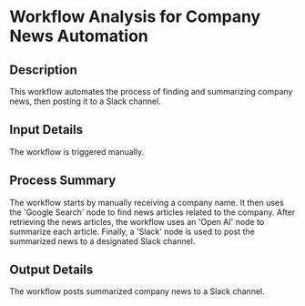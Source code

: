 # Workflow Analysis for Company News Automation

## Description
This workflow automates the process of finding and summarizing company news, then posting it to a Slack channel.

## Input Details
The workflow is triggered manually.

## Process Summary
The workflow starts by manually receiving a company name. It then uses the 'Google Search' node to find news articles related to the company. After retrieving the news articles, the workflow uses an 'Open AI' node to summarize each article. Finally, a 'Slack' node is used to post the summarized news to a designated Slack channel.

## Output Details
The workflow posts summarized company news to a Slack channel.
